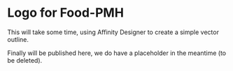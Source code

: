 # Logo for Food-PMH
This will take some time, using Affinity Designer to create a simple vector outline.

Finally will be published here, we do have a placeholder in the meantime (to be deleted).